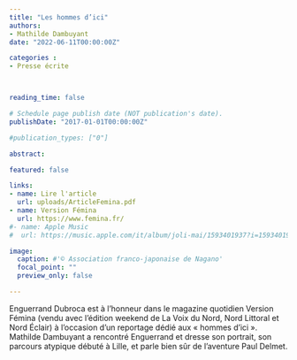 ```yaml
---
title: "Les hommes d’ici"
authors:
- Mathilde Dambuyant
date: "2022-06-11T00:00:00Z"

categories : 
- Presse écrite



reading_time: false

# Schedule page publish date (NOT publication's date).
publishDate: "2017-01-01T00:00:00Z"

#publication_types: ["0"]

abstract: 

featured: false

links:
- name: Lire l'article
  url: uploads/ArticleFemina.pdf
- name: Version Fémina
  url: https://www.femina.fr/
#- name: Apple Music
#  url: https://music.apple.com/it/album/joli-mai/1593401937?i=1593401938&l=en

image:
  caption: #'© Association franco-japonaise de Nagano'
  focal_point: ""
  preview_only: false

---
```

Enguerrand Dubroca est à l’honneur dans le magazine quotidien Version Fémina (vendu avec l’édition weekend de La Voix du Nord, Nord Littoral et Nord Éclair) à l’occasion d’un reportage dédié aux « hommes d’ici ». Mathilde Dambuyant a rencontré Enguerrand et dresse son portrait, son parcours atypique débuté à Lille, et parle bien sûr de l’aventure Paul Delmet.